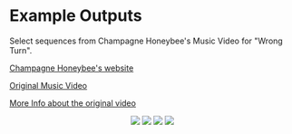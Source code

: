 # Example Outputs

Select sequences from Champagne Honeybee's Music Video for "Wrong Turn".

[Champagne Honeybee's website](http://www.champagnehoneybee.com/)

[Original Music Video](https://youtu.be/klGNDDMfOeI)

[More Info about the original video](https://www.northwestmusicscene.net/premiere-watch-wrong-turn-by-champagne-honeybee/)
<center>
    <p style="width: 80%">
            <img src="../../documentation/images/paintingAnimation/003-wrongturnmv-0.gif">
            <img src="../../documentation/images/paintingAnimation/003-wrongturnmv-1.gif">
            <img src="../../documentation/images/paintingAnimation/003-wrongturnmv-2.gif">
            <img src="../../documentation/images/paintingAnimation/003-wrongturnmv-3.gif">
    </p>
</center>